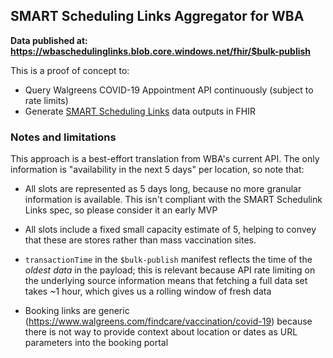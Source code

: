 ## SMART Scheduling Links Aggregator for WBA

**Data published at: https://wbaschedulinglinks.blob.core.windows.net/fhir/$bulk-publish**

This is a proof of concept to:

* Query Walgreens COVID-19 Appointment API continuously (subject to rate limits)
* Generate [SMART Scheduling Links](https://github.com/smart-on-fhir/smart-scheduling-links) data outputs in FHIR

### Notes and limitations

This approach is a best-effort translation from WBA's current API. The only information is "availability in the next 5 days" per location, so note that:

* All slots are represented as 5 days long, because no more granular information is available. This isn't compliant with the SMART Schedulink Links spec, so please consider it an early MVP

* All slots include a fixed small capacity estimate of 5, helping to convey that these are stores rather than mass vaccination sites.

* `transactionTime` in the `$bulk-publish` manifest reflects the time of the *oldest data* in the payload; this is relevant because API rate limiting on the underlying source information means that fetching a full data set takes ~1 hour, which gives us a rolling window of fresh data

* Booking links are generic (https://www.walgreens.com/findcare/vaccination/covid-19) because there is not way to provide context about location or dates as URL parameters into the booking portal

